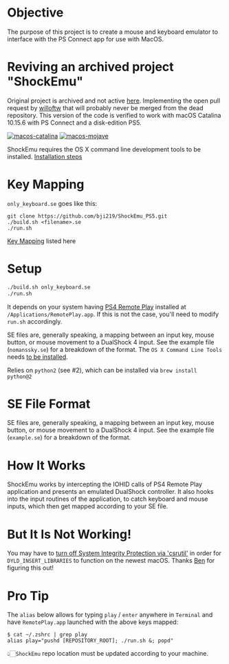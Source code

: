 # Objective
The purpose of this project is to create a mouse and keyboard emulator to interface with the PS Connect app for use with MacOS. 

# Reviving an archived project "ShockEmu"
Original project is archived and not active [here](https://github.com/daeken/ShockEmu). Implementing the open pull request by [willoftw](https://github.com/willoftw) that will probably never be merged from the dead repository. This version of the code is verified to work with macOS Catalina 10.15.6 with PS Connect and a disk-edition PS5.

[![macos-catalina](https://img.shields.io/badge/macos-catalina-brightgreen.svg)](https://www.apple.com/macos/catalina-preview)
[![macos-mojave](https://img.shields.io/badge/macos-mojave-brightgreen.svg)](https://www.apple.com/lae/macos/mojave)

ShockEmu requires the OS X command line development tools to be installed.  [Installation steps](https://macpaw.com/how-to/install-command-line-tools#:~:text=Go%20to%20Terminal%20in%20%2FApplications%2FUtilities%2F.&text=In%20the%20same%20way%20when,Select%20confirm%20by%20clicking%20Install.)
# Key Mapping
`only_keyboard.se` goes like this:

	git clone https://github.com/bji219/ShockEmu_PS5.git
	./build.sh <filename>.se
	./run.sh
[Key Mapping](https://github.com/daeken/ShockEmu/pull/4/files#diff-6ae6279caeccc9dd66383a63ddda7808fc6cb7ef26d7f9ae868c4d884c5c99f2) listed here

# Setup
```zsh
./build.sh only_keyboard.se
./run.sh
```

It depends on your system having [PS4 Remote Play](https://remoteplay.dl.playstation.net/remoteplay/lang/en/index.html) installed at `/Applications/RemotePlay.app`. If this is not the case, you'll need to modify `run.sh` accordingly.

SE files are, generally speaking, a mapping between an input key, mouse button, or mouse movement to a DualShock 4 input.  See the example file (`nomanssky.se`) for a breakdown of the format.
The `OS X Command Line Tools` needs [to be installed](https://stackoverflow.com/a/53078282/584548).

Relies on `python2` (see #2), which can be installed via `brew install python@2`

# SE File Format
SE files are, generally speaking, a mapping between an input key, mouse button, or mouse movement to a DualShock 4 input. See the example file (`example.se`) for a breakdown of the format.

# How It Works
ShockEmu works by intercepting the IOHID calls of PS4 Remote Play application and presents an emulated DualShock controller. It also hooks into the input routines of the application, to catch keyboard and mouse inputs, which then get mapped according to your SE file.

# But It Is Not Working!
You may have to [turn off System Integrity Protection via 'csrutil'](https://www.imore.com/how-turn-system-integrity-protection-macos) in order for `DYLD_INSERT_LIBRARIES` to function on the newest macOS. Thanks [Ben](https://github.com/benh57) for figuring this out!

# Pro Tip
The `alias` below allows for typing `play` / `enter` anywhere in `Terminal` and have `RemotePlay.app` launched with the above keys mapped:
```
$ cat ~/.zshrc | grep play
alias play="pushd [REPOSITORY_ROOT]; ./run.sh &; popd"
```
👆🏻`ShockEmu` repo location must be updated according to your machine.
